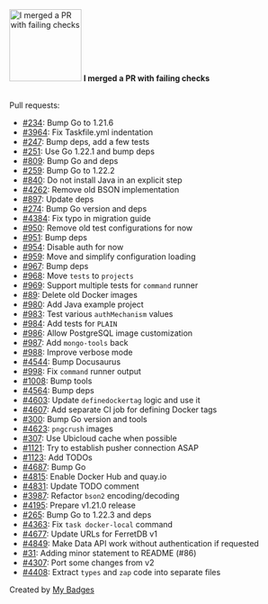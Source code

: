 <img src="https://my-badges.github.io/my-badges/this-is-fine.png" alt="I merged a PR with failing checks" title="I merged a PR with failing checks" width="128">
<strong>I merged a PR with failing checks</strong>
<br><br>

Pull requests:

- <a href="https://github.com/FerretDB/github-actions/pull/234">#234</a>: Bump Go to 1.21.6
- <a href="https://github.com/FerretDB/FerretDB/pull/3964">#3964</a>: Fix Taskfile.yml indentation
- <a href="https://github.com/FerretDB/github-actions/pull/247">#247</a>: Bump deps, add a few tests
- <a href="https://github.com/FerretDB/github-actions/pull/251">#251</a>: Use Go 1.22.1 and bump deps
- <a href="https://github.com/FerretDB/dance/pull/809">#809</a>: Bump Go and deps
- <a href="https://github.com/FerretDB/github-actions/pull/259">#259</a>: Bump Go to 1.22.2
- <a href="https://github.com/FerretDB/dance/pull/840">#840</a>: Do not install Java in an explicit step
- <a href="https://github.com/FerretDB/FerretDB/pull/4262">#4262</a>: Remove old BSON implementation
- <a href="https://github.com/FerretDB/dance/pull/897">#897</a>: Update deps
- <a href="https://github.com/FerretDB/github-actions/pull/274">#274</a>: Bump Go version and deps
- <a href="https://github.com/FerretDB/FerretDB/pull/4384">#4384</a>: Fix typo in migration guide
- <a href="https://github.com/FerretDB/dance/pull/950">#950</a>: Remove old test configurations for now
- <a href="https://github.com/FerretDB/dance/pull/951">#951</a>: Bump deps
- <a href="https://github.com/FerretDB/dance/pull/954">#954</a>: Disable auth for now
- <a href="https://github.com/FerretDB/dance/pull/959">#959</a>: Move and simplify configuration loading
- <a href="https://github.com/FerretDB/dance/pull/967">#967</a>: Bump deps
- <a href="https://github.com/FerretDB/dance/pull/968">#968</a>: Move `tests` to `projects`
- <a href="https://github.com/FerretDB/dance/pull/969">#969</a>: Support multiple tests for `command` runner
- <a href="https://github.com/AlekSi/golang-tip/pull/89">#89</a>: Delete old Docker images
- <a href="https://github.com/FerretDB/dance/pull/980">#980</a>: Add Java example project
- <a href="https://github.com/FerretDB/dance/pull/983">#983</a>: Test various `authMechanism` values
- <a href="https://github.com/FerretDB/dance/pull/984">#984</a>: Add tests for `PLAIN`
- <a href="https://github.com/FerretDB/dance/pull/986">#986</a>: Allow PostgreSQL image customization
- <a href="https://github.com/FerretDB/dance/pull/987">#987</a>: Add `mongo-tools` back
- <a href="https://github.com/FerretDB/dance/pull/988">#988</a>: Improve verbose mode
- <a href="https://github.com/FerretDB/FerretDB/pull/4544">#4544</a>: Bump Docusaurus
- <a href="https://github.com/FerretDB/dance/pull/998">#998</a>: Fix `command` runner output
- <a href="https://github.com/FerretDB/dance/pull/1008">#1008</a>: Bump tools
- <a href="https://github.com/FerretDB/FerretDB/pull/4564">#4564</a>: Bump deps
- <a href="https://github.com/FerretDB/FerretDB/pull/4603">#4603</a>: Update `definedockertag` logic and use it
- <a href="https://github.com/FerretDB/FerretDB/pull/4607">#4607</a>: Add separate CI job for defining Docker tags
- <a href="https://github.com/FerretDB/github-actions/pull/300">#300</a>: Bump Go version and tools
- <a href="https://github.com/FerretDB/FerretDB/pull/4623">#4623</a>: `pngcrush` images
- <a href="https://github.com/FerretDB/github-actions/pull/307">#307</a>: Use Ubicloud cache when possible
- <a href="https://github.com/FerretDB/dance/pull/1121">#1121</a>: Try to establish pusher connection ASAP
- <a href="https://github.com/FerretDB/dance/pull/1123">#1123</a>: Add TODOs
- <a href="https://github.com/FerretDB/FerretDB/pull/4687">#4687</a>: Bump Go
- <a href="https://github.com/FerretDB/FerretDB/pull/4815">#4815</a>: Enable Docker Hub and quay.io
- <a href="https://github.com/FerretDB/FerretDB/pull/4831">#4831</a>: Update TODO comment
- <a href="https://github.com/FerretDB/FerretDB/pull/3987">#3987</a>: Refactor `bson2` encoding/decoding
- <a href="https://github.com/FerretDB/FerretDB/pull/4195">#4195</a>: Prepare v1.21.0 release
- <a href="https://github.com/FerretDB/github-actions/pull/265">#265</a>: Bump Go to 1.22.3 and deps
- <a href="https://github.com/FerretDB/FerretDB/pull/4363">#4363</a>: Fix `task docker-local` command
- <a href="https://github.com/FerretDB/FerretDB/pull/4677">#4677</a>: Update URLs for FerretDB v1
- <a href="https://github.com/FerretDB/FerretDB/pull/4849">#4849</a>: Make Data API work without authentication if requested
- <a href="https://github.com/FerretDB/documentdb/pull/31">#31</a>: Adding minor statement to README (#86)
- <a href="https://github.com/FerretDB/FerretDB/pull/4307">#4307</a>: Port some changes from v2
- <a href="https://github.com/FerretDB/FerretDB/pull/4408">#4408</a>: Extract `types` and `zap` code into separate files


Created by <a href="https://github.com/my-badges/my-badges">My Badges</a>